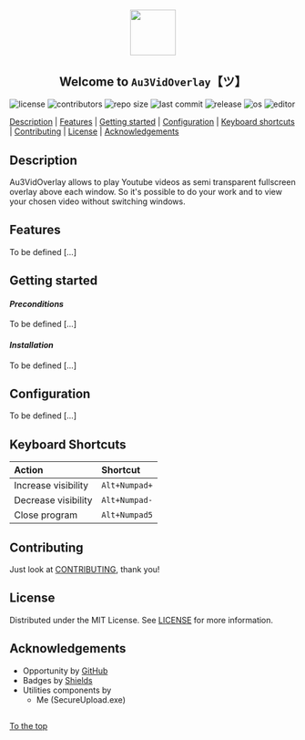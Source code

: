 #####

<p align="center">
    <img src="https://github.com/Sven-Seyfert/Au3VidOverlay/blob/master/media/favicon.ico" width="80" />
    <h2 align="center">Welcome to <code>Au3VidOverlay</code>【ツ】</h2>
</p>

![license](https://img.shields.io/badge/license-MIT-ff69b4.svg?style=flat-square&logo=spdx)
![contributors](https://img.shields.io/github/contributors/Sven-Seyfert/Au3VidOverlay.svg?style=flat-square&logo=github)
![repo size](https://img.shields.io/github/repo-size/Sven-Seyfert/Au3VidOverlay.svg?style=flat-square&logo=github)
![last commit](https://img.shields.io/github/last-commit/Sven-Seyfert/Au3VidOverlay.svg?style=flat-square&logo=github)
![release](https://img.shields.io/github/release/Sven-Seyfert/Au3VidOverlay.svg?style=flat-square&logo=github)
![os](https://img.shields.io/badge/os-windows-yellow.svg?style=flat-square&logo=windows)
![editor](https://img.shields.io/badge/editor-VSCode-blueviolet.svg?style=flat-square&logo=visual-studio-code)

[Description](#description) | [Features](#features) | [Getting started](#getting-started) | [Configuration](#configuration) | [Keyboard shortcuts](#keyboard-shortcuts) | [Contributing](#contributing) | [License](#license) | [Acknowledgements](#acknowledgements)

## Description

Au3VidOverlay allows to play Youtube videos as semi transparent fullscreen overlay above each window. So it's possible to do your work and to view your chosen video without switching windows.

## Features

To be defined [...]

## Getting started

#### *Preconditions*

To be defined [...]

#### *Installation*

To be defined [...]

## Configuration

To be defined [...]

## Keyboard Shortcuts

| Action              | Shortcut      |
| :------------------ | :------------ |
| Increase visibility | `Alt+Numpad+` |
| Decrease visibility | `Alt+Numpad-` |
| Close program       | `Alt+Numpad5` |

## Contributing

Just look at [CONTRIBUTING](https://github.com/Sven-Seyfert/Au3VidOverlay/blob/master/docs/CONTRIBUTING.md), thank you!

## License

Distributed under the MIT License. See [LICENSE](https://github.com/Sven-Seyfert/Au3VidOverlay/blob/master/LICENSE.md) for more information.

## Acknowledgements

- Opportunity by [GitHub](https://github.com)
- Badges by [Shields](https://shields.io)
- Utilities components by
  - Me (SecureUpload.exe)

##

[To the top](#)
